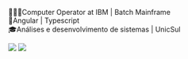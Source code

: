 👩🏽‍💻Computer Operator at IBM | Batch Mainframe </br>
📍Angular | Typescript </br>
🎓Análises e desenvolvimento de sistemas  | UnicSul </br>

 
<div> 
  
  <a href = "mailto:contato@sousahelen.com"><img src="https://img.shields.io/badge/-Gmail-%23333?style=for-the-badge&logo=gmail&logoColor=white" target="_blank"></a>
  <a href="www.linkedin.com/in/helen-souza-b4158519b/" target="_blank"><img src="https://img.shields.io/badge/-LinkedIn-%230077B5?style=for-the-badge&logo=linkedin&logoColor=white" target="_blank"></a> 
 
   </div>
